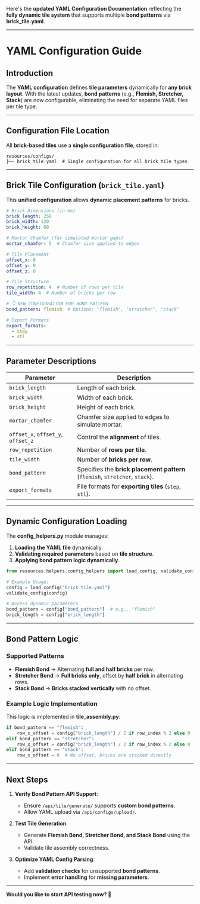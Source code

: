 Here's the **updated YAML Configuration Documentation** reflecting the **fully dynamic tile system** that supports multiple **bond patterns** via **brick_tile.yaml**.

---

# **YAML Configuration Guide**

## **Introduction**
The **YAML configuration** defines **tile parameters** dynamically for **any brick layout**. With the latest updates, **bond patterns** (e.g., **Flemish, Stretcher, Stack**) are now configurable, eliminating the need for separate YAML files per tile type.

---

## **Configuration File Location**
All **brick-based tiles** use a **single configuration file**, stored in:

```
resources/configs/
├── brick_tile.yaml  # Single configuration for all brick tile types
```

---

## **Brick Tile Configuration (`brick_tile.yaml`)**
This **unified configuration** allows **dynamic placement patterns** for bricks.

```yaml
# Brick Dimensions (in mm)
brick_length: 250
brick_width: 120
brick_height: 60

# Mortar Chamfer (for simulated mortar gaps)
mortar_chamfer: 5  # Chamfer size applied to edges

# Tile Placement
offset_x: 0
offset_y: 0
offset_z: 0

# Tile Structure
row_repetition: 4  # Number of rows per tile
tile_width: 4  # Number of bricks per row

# 👇 NEW CONFIGURATION FOR BOND PATTERN
bond_pattern: flemish  # Options: "flemish", "stretcher", "stack"

# Export Formats
export_formats:
  - step
  - stl
```

---

## **Parameter Descriptions**
| **Parameter**        | **Description** |
|----------------------|----------------|
| `brick_length`      | Length of each brick. |
| `brick_width`       | Width of each brick. |
| `brick_height`      | Height of each brick. |
| `mortar_chamfer`    | Chamfer size applied to edges to simulate mortar. |
| `offset_x`, `offset_y`, `offset_z` | Control the **alignment** of tiles. |
| `row_repetition`    | Number of **rows per tile**. |
| `tile_width`        | Number of **bricks per row**. |
| `bond_pattern`      | Specifies the **brick placement pattern** (`flemish`, `stretcher`, `stack`). |
| `export_formats`    | File formats for **exporting tiles** (`step`, `stl`). |

---

## **Dynamic Configuration Loading**
The **config_helpers.py** module manages:
1. **Loading the YAML file** dynamically.
2. **Validating required parameters** based on **tile structure**.
3. **Applying bond pattern logic dynamically**.

```python
from resources.helpers.config_helpers import load_config, validate_config

# Example Usage:
config = load_config("brick_tile.yaml")
validate_config(config)

# Access dynamic parameters
bond_pattern = config["bond_pattern"]  # e.g., "flemish"
brick_length = config["brick_length"]
```

---

## **Bond Pattern Logic**
### **Supported Patterns**
- **Flemish Bond** → Alternating **full and half bricks** per row.
- **Stretcher Bond** → **Full bricks only**, offset by **half brick** in alternating rows.
- **Stack Bond** → **Bricks stacked vertically** with no offset.

### **Example Logic Implementation**
This logic is implemented in **tile_assembly.py**:
```python
if bond_pattern == "flemish":
    row_x_offset = config["brick_length"] / 2 if row_index % 2 else 0
elif bond_pattern == "stretcher":
    row_x_offset = config["brick_length"] / 2 if row_index % 2 else 0
elif bond_pattern == "stack":
    row_x_offset = 0  # No offset, bricks are stacked directly
```

---

## **Next Steps**
1. **Verify Bond Pattern API Support**:
   - Ensure `/api/tile/generate/` supports **custom bond patterns**.
   - Allow YAML upload via `/api/configs/upload/`.

2. **Test Tile Generation**:
   - Generate **Flemish Bond, Stretcher Bond, and Stack Bond** using the API.
   - Validate tile assembly correctness.

3. **Optimize YAML Config Parsing**:
   - Add **validation checks** for unsupported **bond patterns**.
   - Implement **error handling** for **missing parameters**.

---

**Would you like to start API testing now? 🚀**